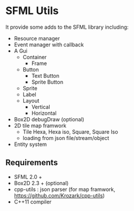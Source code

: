 SFML Utils
==========

It provide some adds to the SFML library including:

* Resource manager
* Event manager with callback
* A Gui
  * Container
    * Frame
  * Button
    * Text Button
    * Sprite Button
  * Sprite
  * Label
  * Layout
    * Vertical
    * Horizontal
* Box2D debugDraw (optional)
* 2D tile map framwork
  * Tile Hexa, Hexa iso, Square, Square Iso
  * loading from json file/stream/object
* Entity system

Requirements
------------

* SFML 2.0 +
* Box2D 2.3 + (optional)
* cpp-utils : json parser (for map framwork, https://github.com/Krozark/cpp-utils)
* C++11 compiler
